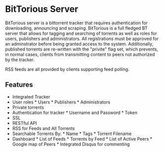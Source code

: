 BitTorious Server
=====

BitTorious server is a bittorrent tracker that requires authentication for downloading, announcing and scraping.  BitTorious is a full fledged BT server that allows for tagging and searching of torrents as well as roles for users, publishers and administrators. All registrations must be approved for an adminstrator before being granted access to the system. Additionally, published torrents are re-written with the "privite" flag set, which prevents, in normal cases, clients from transmitting content to peers not authorized by the tracker.

RSS feeds are all provided by clients supporting feed polling. 

Features
--------
*    Integrated Tracker
*    User roles
    *    Users
    *    Publishers
    *    Administrators
*    Private torrents
*    Authentication for tracker
    *    Username and Password
    *    Token
*    SSL
*    RESTful API
*    RSS for Feeds and All Torrents
*    Searchable Torrents By:
    *    Name
    *    Tags
    *    Torrent Filename
*    Dashboard
    *    List of Feeds
    *    Torrents by Feed
    *    List of Active Peers
    *    Google map of Peers
    *    Integrated Disqus for commenting